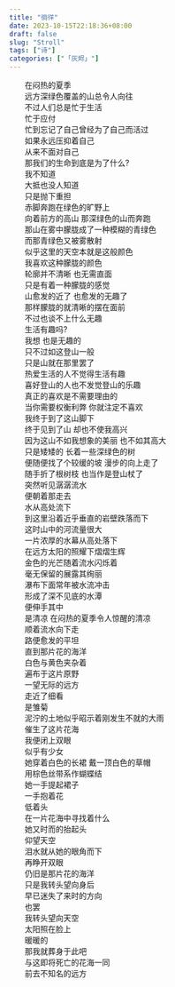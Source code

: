 ```yaml
---  
title: "徜徉"  
date: 2023-10-15T22:18:36+08:00  
draft: false  
slug: "Stroll"  
tags: ["诗"]  
categories: ["「灰烬」"]  
---  
```

　　在闷热的夏季  
　　远方深绿色覆盖的山总令人向往  
　　不过人们总是忙于生活  
　　忙于应付  
　　忙到忘记了自己曾经为了自己而活过  
　　如果永远压抑着自己  
　　从来不面对自己  
　　那我们的生命到底是为了什么?  
　　我不知道  
　　大抵也没人知道  
　　只是抛下重担  
　　赤脚奔跑在绿色的旷野上  
　　向着前方的高山 那深绿色的山而奔跑  
　　那山在雾中朦胧成了一种模糊的青绿色  
　　而那青绿色又被雾散射  
　　似乎这里的天空本就是这般颜色  
　　我喜欢这种朦胧的颜色  
　　轮廓并不清晰 也无需直面  
　　只是有着一种朦胧的感觉  
　　山愈发的近了 也愈发的无趣了  
　　那样朦胧的就清晰的摆在面前  
　　不过也谈不上什么无趣  
　　生活有趣吗?  
　　我想 也是无趣的  
　　只不过如这登山一般  
　　只是山就在那里罢了  
　　热爱生活的人不觉得生活有趣  
　　喜好登山的人也不发觉登山的乐趣  
　　真正的喜欢是不需要理由的  
　　当你需要权衡利弊 你就注定不喜欢  
　　我终于到了这山脚下  
　　终于见到了山 却也不使我高兴  
　　因为这山不如我想象的美丽 也不如其高大  
　　只是矮矮的 长着一些深绿色的树  
　　便随便找了个较缓的坡 漫步的向上走了  
　　随手折了根树枝 也当作是登山杖了  
　　突然听见潺潺流水  
　　便朝着那走去  
　　水从高处流下  
　　到这里沿着近乎垂直的岩壁跌落而下  
　　这时山中的河流量很大  
　　一片浓厚的水幕从高处落下  
　　在远方太阳的照耀下熠熠生辉  
　　金色的光芒随着流水闪烁着  
　　毫无保留的展露其绚丽  
　　瀑布下面常年被水流冲击  
　　形成了深不见底的水潭  
　　便伸手其中  
　　是清凉 在闷热的夏季令人惊醒的清凉  
　　顺着流水向下走  
　　路便愈发的平坦  
　　直到那片花的海洋  
　　白色与黄色夹杂着  
　　遍布于这片原野  
　　一望无际的远方  
　　走近了细看  
　　是雏菊  
　　泥泞的土地似乎昭示着刚发生不就的大雨  
　　催生了这片花海  
　　我便闭上双眼  
　　似乎有少女  
　　她穿着白色的长裙 戴一顶白色的草帽  
　　用棕色丝带系作蝴蝶结  
　　她一手提起裙子  
　　一手抱着花  
　　低着头  
　　在一片花海中寻找着什么  
　　她又时而的抬起头  
　　仰望天空  
　　泪水就从她的眼角而下  
　　再睁开双眼  
　　仍旧是那片花的海洋  
　　只是我转头望向身后  
　　早已迷失了来时的方向  
　　也罢  
　　我转头望向天空  
　　太阳照在脸上  
　　暖暖的  
　　那我就葬身于此吧  
　　与这即将死亡的花海一同  
　　前去不知名的远方  
　　
　　
